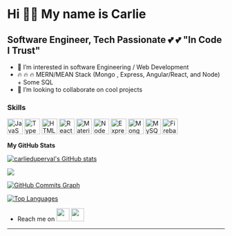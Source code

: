 Hi 🤚🏾 My name is Carlie  
============================ 
Software Engineer, Tech Passionate 💕 💕 "In Code I Trust"
---------------------------- 


- 👀 I’m interested in software Engineering / Web Development
- 🔥 🔥 🔥 MERN/MEAN Stack (Mongo , Express, Angular/React, and Node) + Some SQL
- 💞️ I’m looking to collaborate on cool projects

[gmail]: mailto:ritchellcarlie@gmail.com
[linkedin]: https://www.linkedin.com/in/carlieduperval/

<!-- ### [![Badge](https://widget.realdeveloper.pro/api/badge?title=Languages%20and%20Framework&badges=JavaScript,React,Node.js,Express.js,Bootstrap,Typescript,Python,React-Native,Electron,SASS)](https://github.com/carlieduperval)

### [![Badge](https://widget.realdeveloper.pro/api/badge?title=Database%20and%20DevOps&badges=MySQL,MongoDB,Mongoose,Firestore)](https://github.com/carlieduperval) -->



### Skills

<p align="left">
<a href="https://developer.mozilla.org/en-US/docs/Web/JavaScript" target="_blank" rel="noreferrer"><img src="https://raw.githubusercontent.com/danielcranney/readme-generator/main/public/icons/skills/javascript-colored.svg" width="36" height="36" alt="JavaScript" /></a>
<a href="https://www.typescriptlang.org/" target="_blank" rel="noreferrer"><img src="https://raw.githubusercontent.com/danielcranney/readme-generator/main/public/icons/skills/typescript-colored.svg" width="36" height="36" alt="TypeScript" /></a>
<a href="https://developer.mozilla.org/en-US/docs/Glossary/HTML5" target="_blank" rel="noreferrer"><img src="https://raw.githubusercontent.com/danielcranney/readme-generator/main/public/icons/skills/html5-colored.svg" width="36" height="36" alt="HTML5" /></a>
<a href="https://reactjs.org/" target="_blank" rel="noreferrer"><img src="https://raw.githubusercontent.com/danielcranney/readme-generator/main/public/icons/skills/react-colored.svg" width="36" height="36" alt="React" /></a>
<a href="https://mui.com/" target="_blank" rel="noreferrer"><img src="https://raw.githubusercontent.com/danielcranney/readme-generator/main/public/icons/skills/materialui-colored.svg" width="36" height="36" alt="Material UI" /></a>
<a href="https://nodejs.org/en/" target="_blank" rel="noreferrer"><img src="https://raw.githubusercontent.com/danielcranney/readme-generator/main/public/icons/skills/nodejs-colored.svg" width="36" height="36" alt="NodeJS" /></a>
<a href="https://expressjs.com/" target="_blank" rel="noreferrer"><img src="https://raw.githubusercontent.com/danielcranney/readme-generator/main/public/icons/skills/express-colored.svg" width="36" height="36" alt="Express" /></a>
<a href="https://www.mongodb.com/" target="_blank" rel="noreferrer"><img src="https://raw.githubusercontent.com/danielcranney/readme-generator/main/public/icons/skills/mongodb-colored.svg" width="36" height="36" alt="MongoDB" /></a>
<a href="https://www.mysql.com/" target="_blank" rel="noreferrer"><img src="https://raw.githubusercontent.com/danielcranney/readme-generator/main/public/icons/skills/mysql-colored.svg" width="36" height="36" alt="MySQL" /></a>
<a href="https://firebase.google.com/" target="_blank" rel="noreferrer"><img src="https://raw.githubusercontent.com/danielcranney/readme-generator/main/public/icons/skills/firebase-colored.svg" width="36" height="36" alt="Firebase" /></a>
</p>


<b>My GitHub Stats</b>

<a href="http://www.github.com/carlieduperval"><img src="https://github-readme-stats.vercel.app/api?username=carlieduperval&show_icons=true&hide=&count_private=true&title_color=a855f7&text_color=ffffff&icon_color=a855f7&bg_color=000000&hide_border=true&show_icons=true" alt="carlieduperval's GitHub stats" /></a>

<a href="http://www.github.com/carlieduperval"><img src="https://github-readme-streak-stats.herokuapp.com/?user=carlieduperval&stroke=ffffff&background=000000&ring=a855f7&fire=a855f7&currStreakNum=ffffff&currStreakLabel=a855f7&sideNums=ffffff&sideLabels=ffffff&dates=ffffff&hide_border=true" /></a>

<a href="http://www.github.com/carlieduperval"><img src="https://activity-graph.herokuapp.com/graph?username=carlieduperval&bg_color=000000&color=ffffff&line=a855f7&point=ffffff&area_color=000000&area=true&hide_border=true&custom_title=GitHub%20Commits%20Graph" alt="GitHub Commits Graph" /></a>

<a href="https://github.com/carlieduperval" align="left"><img src="https://github-readme-stats.vercel.app/api/top-langs/?username=carlieduperval&langs_count=10&title_color=a855f7&text_color=ffffff&icon_color=a855f7&bg_color=000000&hide_border=true&locale=en&custom_title=Top%20%Languages" alt="Top Languages" /></a>

- Reach me on [<img height="30" src = "https://img.shields.io/badge/gmail-c14438?&style=flat&logo=gmail&logoColor=white">][gmail]
  [<img height="30" src="https://img.shields.io/badge/linkedin-blue.svg?&style=flat&logo=linkedin&logoColor=white" />][linkedin]
  <br />

<hr />
